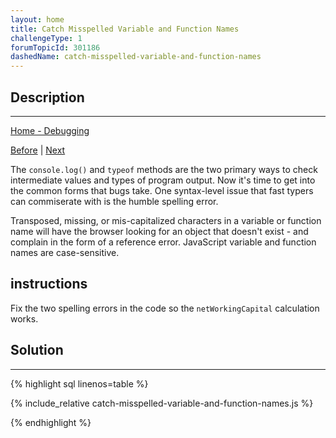 ```yaml
---
layout: home
title: Catch Misspelled Variable and Function Names
challengeType: 1
forumTopicId: 301186
dashedName: catch-misspelled-variable-and-function-names
---
```


<div class="row">
<div class="columnStmt" markdown="1">

## Description
------

[Home - Debugging](../debugging/README.md)

[Before](./use-typeof-to-check-the-type-of-a-variable.md)  | [Next](./catch-unclosed-parentheses-brackets-braces-and-quotes.md)

The `console.log()` and `typeof` methods are the two primary ways to check intermediate values and types of program output. Now it's time to get into the common forms that bugs take. One syntax-level issue that fast typers can commiserate with is the humble spelling error.

Transposed, missing, or mis-capitalized characters in a variable or function name will have the browser looking for an object that doesn't exist - and complain in the form of a reference error. JavaScript variable and function names are case-sensitive.

##  instructions 

Fix the two spelling errors in the code so the `netWorkingCapital` calculation works.

</div>
<div class="columnSol" markdown="1">

## Solution
------

{% highlight sql linenos=table %}

{% include_relative catch-misspelled-variable-and-function-names.js %}

{% endhighlight %}

</div>
</div>

